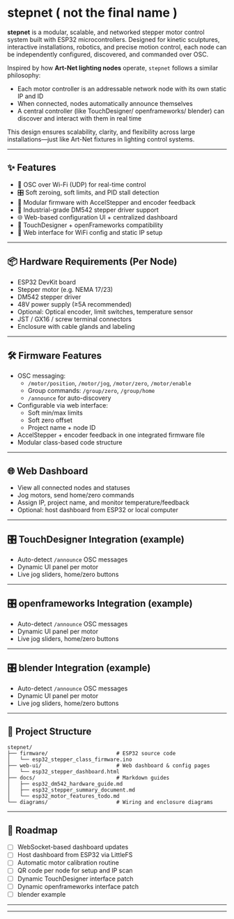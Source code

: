 
# stepnet ( not the final name )

**stepnet** is a modular, scalable, and networked stepper motor control system built with ESP32 microcontrollers. Designed for kinetic sculptures, interactive installations, robotics, and precise motion control, each node can be independently configured, discovered, and commanded over OSC.

Inspired by how **Art-Net lighting nodes** operate, `stepnet` follows a similar philosophy:
- Each motor controller is an addressable network node with its own static IP and ID
- When connected, nodes automatically announce themselves
- A central controller (like TouchDesigner/ openframeworks/ blender) can discover and interact with them in real time

This design ensures scalability, clarity, and flexibility across large installations—just like Art-Net fixtures in lighting control systems.

---

## ✨ Features

- 📡 OSC over Wi-Fi (UDP) for real-time control
- 🎛 Soft zeroing, soft limits, and PID stall detection
- 🧠 Modular firmware with AccelStepper and encoder feedback
- 🧱 Industrial-grade DM542 stepper driver support
- 🌐 Web-based configuration UI + centralized dashboard
- 🧩 TouchDesigner + openFrameworks compatibility
- 🔌 Web interface for WiFi config and static IP setup

---

## 📦 Hardware Requirements (Per Node)

- ESP32 DevKit board
- Stepper motor (e.g. NEMA 17/23)
- DM542 stepper driver
- 48V power supply (≥5A recommended)
- Optional: Optical encoder, limit switches, temperature sensor
- JST / GX16 / screw terminal connectors
- Enclosure with cable glands and labeling

---

## 🛠 Firmware Features

- OSC messaging:
  - `/motor/position`, `/motor/jog`, `/motor/zero`, `/motor/enable`
  - Group commands: `/group/zero`, `/group/home`
  - `/announce` for auto-discovery
- Configurable via web interface:
  - Soft min/max limits
  - Soft zero offset
  - Project name + node ID
- AccelStepper + encoder feedback in one integrated firmware file
- Modular class-based code structure

---

## 🌐 Web Dashboard

- View all connected nodes and statuses
- Jog motors, send home/zero commands
- Assign IP, project name, and monitor temperature/feedback
- Optional: host dashboard from ESP32 or local computer

---

## 🎛 TouchDesigner Integration (example)

- Auto-detect `/announce` OSC messages
- Dynamic UI panel per motor
- Live jog sliders, home/zero buttons

---

## 🎛 openframeworks Integration (example)

- Auto-detect `/announce` OSC messages
- Dynamic UI panel per motor
- Live jog sliders, home/zero buttons

---

## 🎛 blender Integration (example)

- Auto-detect `/announce` OSC messages
- Dynamic UI panel per motor
- Live jog sliders, home/zero buttons

---

## 📁 Project Structure

```
stepnet/
├── firmware/                      # ESP32 source code
│   └── esp32_stepper_class_firmware.ino
├── web-ui/                        # Web dashboard & config pages
│   └── esp32_stepper_dashboard.html
├── docs/                          # Markdown guides
│   ├── esp32_dm542_hardware_guide.md
│   ├── esp32_stepper_summary_document.md
│   └── esp32_motor_features_todo.md
└── diagrams/                      # Wiring and enclosure diagrams
```

---

## 🔮 Roadmap

- [ ] WebSocket-based dashboard updates
- [ ] Host dashboard from ESP32 via LittleFS
- [ ] Automatic motor calibration routine
- [ ] QR code per node for setup and IP scan
- [ ] Dynamic TouchDesigner interface patch
- [ ] Dynamic openframeworks interface patch
- [ ] blender example

---



---



